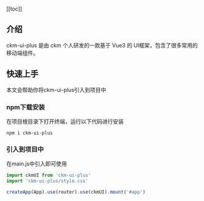 [[toc]]
## 介绍
ckm-ui-plus 是由 ckm 个人研发的一款基于 Vue3 的 UI框架，包含了很多常用的移动端组件。
## 快速上手
本文会帮助你将ckm-ui-plus引入到项目中

### npm下载安装
在项目根目录下打开终端，运行以下代码进行安装
```
npm i ckm-ui-plus
```

### 引入到项目中
在main.js中引入即可使用

```javascript
import ckmUI from 'ckm-ui-plus'
import 'ckm-ui-plus/style.css'

createApp(App).use(router).use(ckmUI).mount('#app')
```
